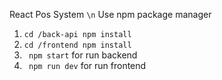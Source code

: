   React Pos System ```\n```
Use npm package manager 
1. ```cd /back-api npm install```
2. ```cd /frontend npm install ```
3. ``` npm start``` for run backend
4. ``` npm run dev``` for run frontend
